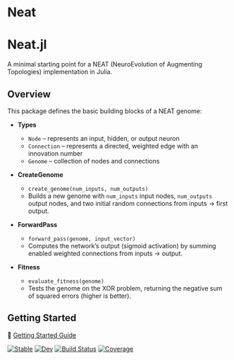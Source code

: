 # Neat

# Neat.jl

A minimal starting point for a NEAT (NeuroEvolution of Augmenting Topologies) implementation in Julia.

## Overview

This package defines the basic building blocks of a NEAT genome:

- **Types**

  - `Node` – represents an input, hidden, or output neuron
  - `Connection` – represents a directed, weighted edge with an innovation number
  - `Genome` – collection of nodes and connections

- **CreateGenome**

  - `create_genome(num_inputs, num_outputs)`
  - Builds a new genome with `num_inputs` input nodes, `num_outputs` output nodes, and two initial random connections from inputs → first output.

- **ForwardPass**

  - `forward_pass(genome, input_vector)`
  - Computes the network’s output (sigmoid activation) by summing enabled weighted connections from inputs → output.

- **Fitness**
  - `evaluate_fitness(genome)`
  - Tests the genome on the XOR problem, returning the negative sum of squared errors (higher is better).

## Getting Started

📘 [Getting Started Guide](docs/getting_started.md)



[![Stable](https://img.shields.io/badge/docs-stable-blue.svg)](https://MusaOzcetin.github.io/Neat.jl/stable/)
[![Dev](https://img.shields.io/badge/docs-dev-blue.svg)](https://MusaOzcetin.github.io/Neat.jl/dev/)
[![Build Status](https://github.com/MusaOzcetin/Neat.jl/actions/workflows/CI.yml/badge.svg?branch=main)](https://github.com/MusaOzcetin/Neat.jl/actions/workflows/CI.yml?query=branch%3Amain)
[![Coverage](https://codecov.io/gh/MusaOzcetin/Neat.jl/branch/main/graph/badge.svg)](https://codecov.io/gh/MusaOzcetin/Neat.jl)
```
